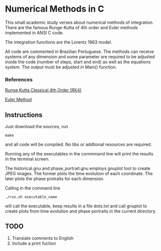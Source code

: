 # Numerical Methods in C

This small academic study verses about numerical methods of integration. There are the famous Runge-Kutta of 4th order and Euler methods implemented in ANSI C code. 

The integration functions are the Lorentz 1963 model.

All code are commented in Brazilian Portuguese. The methods can receive systems of any dimension and some parameter are required to be adjusted inside the code (number of steps, start and end) as well as the equations system. The output must be adjusted in Main() function. 

### References

[Runge Kutta Classical 4th Order (RK4)](https://en.wikipedia.org/wiki/Runge%E2%80%93Kutta_methods)

[Euler Method](https://en.wikipedia.org/wiki/Euler_method)

## Instructions

Just download the sources, run

	make

and all code will be compiled. No libs or addtional resources are required. 

Running any of the executables in the commmand line will print the results in the terminal screen. 

The historical.gnu and phase_portrait.gnu employs gnuplot tool to create JPEG images. The former plots the time evolution of each coordinate. The later plots the phase protraits for each dimension.

Calling in the command line
	
	./run.sh executable_name

will call the executable, keep results in a file dots.txt and call gnuplot to create plots from time evolution and phase portraits in the current directory. 


## TODO
	
1. Translate comments to English
2. Include a print fuction
	


